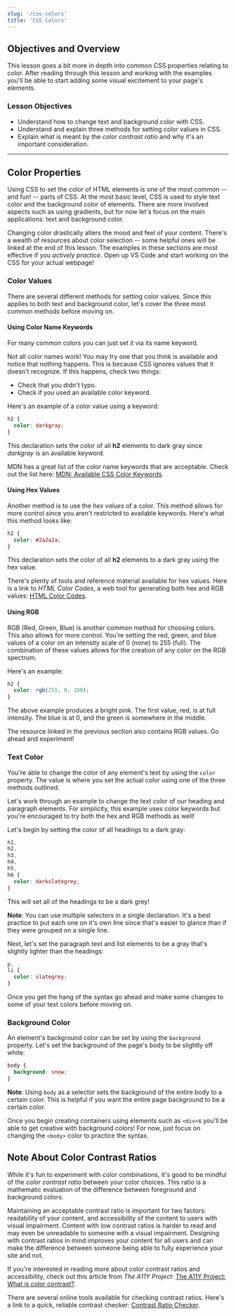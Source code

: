 ```yaml
---
slug: '/css-colors'
title: 'CSS Colors'
---
```


## Objectives and Overview

This lesson goes a bit more in depth into common CSS properties relating to color. After reading through this lesson and working with the examples you'll be able to start adding some visual excitement to your page's elements.

### Lesson Objectives

- Understand how to change text and background color with CSS.
- Understand and explain three methods for setting color values in CSS.
- Explain what is meant by the _color contrast ratio_ and why it's an important consideration.

---

## Color Properties

Using CSS to set the color of HTML elements is one of the most common -- and fun! -- parts of CSS. At the most basic level, CSS is used to style text color and the background color of elements. There are more involved aspects such as using gradients, but for now let's focus on the main applications: text and background color.

Changing color drastically alters the mood and feel of your content. There's a wealth of resources about color selection -- some helpful ones will be linked at the end of this lesson. The examples in these sections are most effective if you _actively practice_. Open up VS Code and start working on the CSS for your actual webpage!

### Color Values

There are several different methods for setting color values. Since this applies to both text and background color, let's cover the three most common methods before moving on.

#### Using Color Name Keywords

For many common colors you can just set it via its name keyword.

Not all color names work! You may try one that you think is available and notice that nothing happens. This is because CSS ignores values that it doesn't recognize. If this happens, check two things:

- Check that you didn't typo.
- Check if you used an available color keyword.

Here's an example of a color value using a keyword:

```css
h2 {
  color: darkgray;
}
```

This declaration sets the color of all **h2** elements to dark gray since _darkgray_ is an available keyword.

MDN has a great list of the color name keywords that are acceptable. Check out the list here: [MDN: Available CSS Color Keywords](https://developer.mozilla.org/en-US/docs/Web/CSS/color_value#Color_keywords).

#### Using Hex Values

Another method is to use the _hex values_ of a color. This method allows for more control since you aren't restricted to available keywords. Here's what this method looks like:

```css
h2 {
  color: #2a2a2a;
}
```

This declaration sets the color of all **h2** elements to a dark gray using the hex value.

There's plenty of tools and reference material available for hex values. Here is a link to _HTML Color Codes_, a web tool for generating both hex and RGB values: [HTML Color Codes](https://htmlcolorcodes.com/).

#### Using RGB

RGB (Red, Green, Blue) is another common method for choosing colors. This also allows for more control. You're setting the red, green, and blue values of a color on an intensity scale of 0 (none) to 255 (full). The combination of these values allows for the creation of any color on the RGB spectrum.

Here's an example:

```css
h2 {
  color: rgb(255, 0, 100);
}
```

The above example produces a bright pink. The first value, red, is at full intensity. The blue is at 0, and the green is somewhere in the middle.

The resource linked in the previous section also contains RGB values. Go ahead and experiment!

### Text Color

You're able to change the color of any element's text by using the `color` property. The value is where you set the actual color using one of the three methods outlined.

Let's work through an example to change the text color of our heading and paragraph elements. For simplicity, this example uses color keywords but you're encouraged to try both the hex and RGB methods as well!

Let's begin by setting the color of all headings to a dark gray:

```css
h1,
h2,
h3,
h4,
h5,
h6 {
  color: darkslategrey;
}
```

This will set all of the headings to be a dark grey!

**Note**: You can use multiple selectors in a single declaration. It's a best practice to put each one on it's own line since that's easier to glance than if they were grouped on a single line.

Next, let's set the paragraph text and list elements to be a gray that's slightly lighter than the headings:

```css
p,
li {
  color: slategrey;
}
```

Once you get the hang of the syntax go ahead and make some changes to some of your text colors before moving on.

### Background Color

An element's background color can be set by using the `background` property. Let's set the background of the page's body to be slightly off white:

```css
body {
  background: snow;
}
```

**Note**: Using `body` as a selector sets the background of the entire body to a certain color. This is helpful if you want the entire page background to be a certain color.

Once you begin creating containers using elements such as `<div>`s you'll be able to get creative with background colors! For now, just focus on changing the `<body>` color to practice the syntax.

## Note About Color Contrast Ratios

While it's fun to experiment with color combinations, it's good to be mindful of the _color contrast ratio_ between your color choices. This ratio is a mathematic evaluation of the difference between foreground and background colors.

Maintaining an acceptable contrast ratio is important for two factors: readability of your content, and accessibility of the content to users with visual impairment. Content with low contrast ratios is harder to read and may even be unreadable to someone with a visual impairment. Designing with contrast ratios in mind improves your content for all users and can make the difference between someone being able to fully experience your site and not.

If you're interested in reading more about color contrast ratios and accessibility, check out this article from _The A11Y Project_: [The A11Y Project: What is color contrast?](https://a11yproject.com/posts/what-is-color-contrast/).

There are several online tools available for checking contrast ratios. Here's a link to a quick, reliable contrast checker: [Contrast Ratio Checker](https://contrast-ratio.com/).
